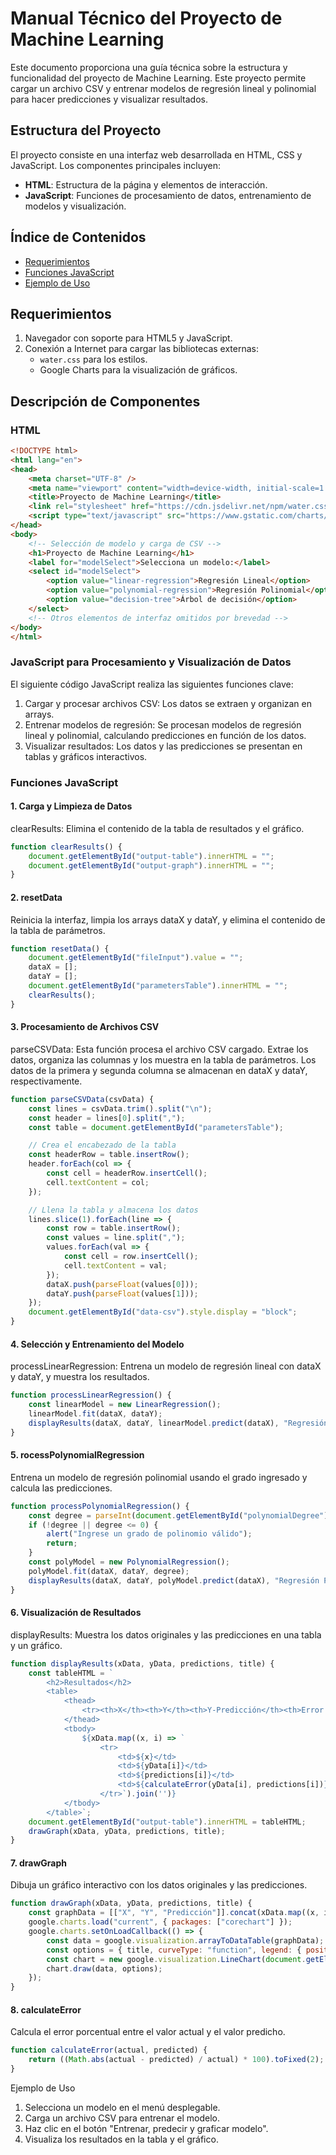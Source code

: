 # Manual Técnico del Proyecto de Machine Learning

Este documento proporciona una guía técnica sobre la estructura y funcionalidad del proyecto de Machine Learning. Este proyecto permite cargar un archivo CSV y entrenar modelos de regresión lineal y polinomial para hacer predicciones y visualizar resultados.

## Estructura del Proyecto

El proyecto consiste en una interfaz web desarrollada en HTML, CSS y JavaScript. Los componentes principales incluyen:
- **HTML**: Estructura de la página y elementos de interacción.
- **JavaScript**: Funciones de procesamiento de datos, entrenamiento de modelos y visualización.

## Índice de Contenidos

- [Requerimientos](#requerimientos)
- [Funciones JavaScript](#funciones-javascript)
- [Ejemplo de Uso](#ejemplo-de-uso)

## Requerimientos

1. Navegador con soporte para HTML5 y JavaScript.
2. Conexión a Internet para cargar las bibliotecas externas:
   - `water.css` para los estilos.
   - Google Charts para la visualización de gráficos.

## Descripción de Componentes

### HTML

```html
<!DOCTYPE html>
<html lang="en">
<head>
    <meta charset="UTF-8" />
    <meta name="viewport" content="width=device-width, initial-scale=1.0" />
    <title>Proyecto de Machine Learning</title>
    <link rel="stylesheet" href="https://cdn.jsdelivr.net/npm/water.css@2/out/water.css" />
    <script type="text/javascript" src="https://www.gstatic.com/charts/loader.js"></script>
</head>
<body>
    <!-- Selección de modelo y carga de CSV -->
    <h1>Proyecto de Machine Learning</h1>
    <label for="modelSelect">Selecciona un modelo:</label>
    <select id="modelSelect">
        <option value="linear-regression">Regresión Lineal</option>
        <option value="polynomial-regression">Regresión Polinomial</option>
        <option value="decision-tree">Árbol de decisión</option>
    </select>
    <!-- Otros elementos de interfaz omitidos por brevedad -->
</body>
</html>
```


### JavaScript para Procesamiento y Visualización de Datos
El siguiente código JavaScript realiza las siguientes funciones clave:

1. Cargar y procesar archivos CSV: Los datos se extraen y organizan en arrays.
2. Entrenar modelos de regresión: Se procesan modelos de regresión lineal y polinomial, calculando predicciones en función de los datos.
3. Visualizar resultados: Los datos y las predicciones se presentan en tablas y gráficos interactivos.


### Funciones JavaScript
#### 1. Carga y Limpieza de Datos
clearResults: Elimina el contenido de la tabla de resultados y el gráfico.

```javascript
function clearResults() {
    document.getElementById("output-table").innerHTML = "";
    document.getElementById("output-graph").innerHTML = "";
}
```
#### 2. resetData
Reinicia la interfaz, limpia los arrays dataX y dataY, y elimina el contenido de la tabla de parámetros.

```javascript
function resetData() {
    document.getElementById("fileInput").value = "";
    dataX = [];
    dataY = [];
    document.getElementById("parametersTable").innerHTML = "";
    clearResults();
}
```

#### 3. Procesamiento de Archivos CSV
parseCSVData: Esta función procesa el archivo CSV cargado. Extrae los datos, organiza las columnas y los muestra en la tabla de parámetros. Los datos de la primera y segunda columna se almacenan en dataX y dataY, respectivamente.

```javascript
function parseCSVData(csvData) {
    const lines = csvData.trim().split("\n");
    const header = lines[0].split(",");
    const table = document.getElementById("parametersTable");

    // Crea el encabezado de la tabla
    const headerRow = table.insertRow();
    header.forEach(col => {
        const cell = headerRow.insertCell();
        cell.textContent = col;
    });

    // Llena la tabla y almacena los datos
    lines.slice(1).forEach(line => {
        const row = table.insertRow();
        const values = line.split(",");
        values.forEach(val => {
            const cell = row.insertCell();
            cell.textContent = val;
        });
        dataX.push(parseFloat(values[0]));
        dataY.push(parseFloat(values[1]));
    });
    document.getElementById("data-csv").style.display = "block";
}
```

#### 4. Selección y Entrenamiento del Modelo
processLinearRegression: Entrena un modelo de regresión lineal con dataX y dataY, y muestra los resultados.

``` javascript
function processLinearRegression() {
    const linearModel = new LinearRegression();
    linearModel.fit(dataX, dataY);
    displayResults(dataX, dataY, linearModel.predict(dataX), "Regresión Lineal");
}
```

#### 5. rocessPolynomialRegression
Entrena un modelo de regresión polinomial usando el grado ingresado y calcula las predicciones.

```javascript
function processPolynomialRegression() {
    const degree = parseInt(document.getElementById("polynomialDegree").value);
    if (!degree || degree <= 0) {
        alert("Ingrese un grado de polinomio válido");
        return;
    }
    const polyModel = new PolynomialRegression();
    polyModel.fit(dataX, dataY, degree);
    displayResults(dataX, dataY, polyModel.predict(dataX), "Regresión Polinomial");
}
```

#### 6. Visualización de Resultados
displayResults: Muestra los datos originales y las predicciones en una tabla y un gráfico.

```javascript
function displayResults(xData, yData, predictions, title) {
    const tableHTML = `
        <h2>Resultados</h2>
        <table>
            <thead>
                <tr><th>X</th><th>Y</th><th>Y-Predicción</th><th>Error %</th></tr>
            </thead>
            <tbody>
                ${xData.map((x, i) => `
                    <tr>
                        <td>${x}</td>
                        <td>${yData[i]}</td>
                        <td>${predictions[i]}</td>
                        <td>${calculateError(yData[i], predictions[i])}</td>
                    </tr>`).join('')}
            </tbody>
        </table>`;
    document.getElementById("output-table").innerHTML = tableHTML;
    drawGraph(xData, yData, predictions, title);
}
```

#### 7. drawGraph
Dibuja un gráfico interactivo con los datos originales y las predicciones.

```javascript
function drawGraph(xData, yData, predictions, title) {
    const graphData = [["X", "Y", "Predicción"]].concat(xData.map((x, i) => [x, yData[i], predictions[i]]));
    google.charts.load("current", { packages: ["corechart"] });
    google.charts.setOnLoadCallback(() => {
        const data = google.visualization.arrayToDataTable(graphData);
        const options = { title, curveType: "function", legend: { position: "bottom" } };
        const chart = new google.visualization.LineChart(document.getElementById("output-graph"));
        chart.draw(data, options);
    });
}
```

#### 8. calculateError
Calcula el error porcentual entre el valor actual y el valor predicho.

```javascript
function calculateError(actual, predicted) {
    return ((Math.abs(actual - predicted) / actual) * 100).toFixed(2);
}
```



Ejemplo de Uso
1. Selecciona un modelo en el menú desplegable.
2. Carga un archivo CSV para entrenar el modelo.
3. Haz clic en el botón "Entrenar, predecir y graficar modelo".
4. Visualiza los resultados en la tabla y el gráfico.